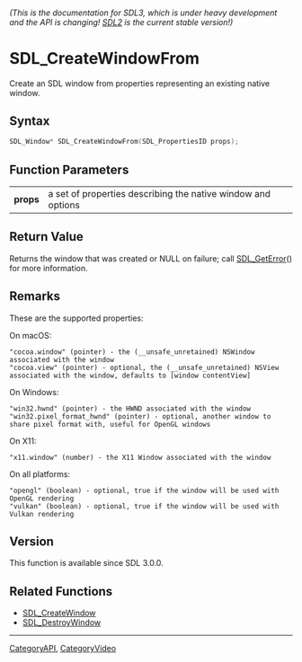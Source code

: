 ###### (This is the documentation for SDL3, which is under heavy development and the API is changing! [SDL2](https://wiki.libsdl.org/SDL2/) is the current stable version!)
# SDL_CreateWindowFrom

Create an SDL window from properties representing an existing native window.

## Syntax

```c
SDL_Window* SDL_CreateWindowFrom(SDL_PropertiesID props);

```

## Function Parameters

|               |                                                              |
| ------------- | ------------------------------------------------------------ |
| **props**     | a set of properties describing the native window and options |

## Return Value

Returns the window that was created or NULL on failure; call
[SDL_GetError](SDL_GetError)() for more information.

## Remarks

These are the supported properties:

On macOS:

```
"cocoa.window" (pointer) - the (__unsafe_unretained) NSWindow associated with the window
"cocoa.view" (pointer) - optional, the (__unsafe_unretained) NSView associated with the window, defaults to [window contentView]
```

On Windows:

```
"win32.hwnd" (pointer) - the HWND associated with the window
"win32.pixel_format_hwnd" (pointer) - optional, another window to share pixel format with, useful for OpenGL windows
```

On X11:

```
"x11.window" (number) - the X11 Window associated with the window
```

On all platforms:

```
"opengl" (boolean) - optional, true if the window will be used with OpenGL rendering
"vulkan" (boolean) - optional, true if the window will be used with Vulkan rendering
```

## Version

This function is available since SDL 3.0.0.

## Related Functions

* [SDL_CreateWindow](SDL_CreateWindow)
* [SDL_DestroyWindow](SDL_DestroyWindow)

----
[CategoryAPI](CategoryAPI), [CategoryVideo](CategoryVideo)


